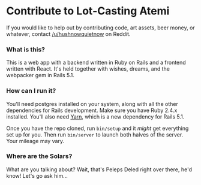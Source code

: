 # Contribute to Lot-Casting Atemi

If you would like to help out by contributing code, art assets, beer money, or
whatever, contact [/u/hushnowquietnow](https://reddit.com/u/hushnowquietnow) on
Reddit.

### What is this?

This is a web app with a backend written in Ruby on Rails and a frontend written with React.  It's held together with wishes, dreams, and the webpacker gem in Rails 5.1.

### How can I run it?

You'll need postgres installed on your system, along with all the other dependencies for Rails development. Make sure you have Ruby 2.4.x installed. You'll also need [Yarn](https://yarnpkg.com/en/), which is a new dependency for Rails 5.1.

Once you have the repo cloned, run `bin/setup` and it *might* get everything set up for you.  Then run `bin/server` to launch both halves of the server.  Your mileage may vary.

### Where are the Solars?

What are you talking about?  Wait, that's Peleps Deled right over there, he'd know!  Let's go ask him...

